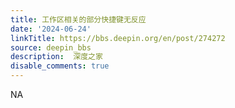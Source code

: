 ```yaml
---
title: 工作区相关的部分快捷键无反应
date: '2024-06-24'
linkTitle: https://bbs.deepin.org/en/post/274272
source: deepin_bbs
description:  深度之家 
disable_comments: true
---
```

NA
